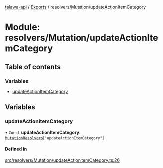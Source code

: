 [talawa-api](../README.md) / [Exports](../modules.md) / resolvers/Mutation/updateActionItemCategory

# Module: resolvers/Mutation/updateActionItemCategory

## Table of contents

### Variables

- [updateActionItemCategory](resolvers_Mutation_updateActionItemCategory.md#updateactionitemcategory)

## Variables

### updateActionItemCategory

• `Const` **updateActionItemCategory**: [`MutationResolvers`](types_generatedGraphQLTypes.md#mutationresolvers)[``"updateActionItemCategory"``]

#### Defined in

[src/resolvers/Mutation/updateActionItemCategory.ts:26](https://github.com/PalisadoesFoundation/talawa-api/blob/a731ade/src/resolvers/Mutation/updateActionItemCategory.ts#L26)
